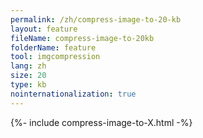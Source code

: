 ```yaml
---
permalink: /zh/compress-image-to-20-kb
layout: feature
fileName: compress-image-to-20kb
folderName: feature
tool: imgcompression
lang: zh
size: 20
type: kb
nointernationalization: true
---
```

{%- include compress-image-to-X.html -%}
      